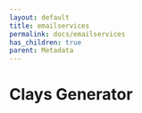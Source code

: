 ```yaml
---
layout: default
title: emailservices
permalink: docs/emailservices
has_children: true
parent: Metadata
---
```



# Clays Generator

